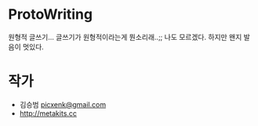 # ProtoWriting
원형적 글쓰기...
글쓰기가 원형적이라는게 뭔소리래..;; 나도 모르겠다.
하지만 왠지 발음이 멋있다.

# 작가
 - 김승범 <picxenk@gmail.com>
 - http://metakits.cc
